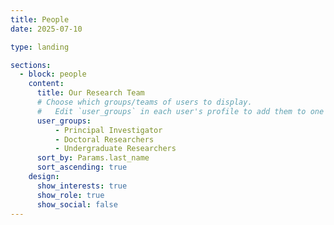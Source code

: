 ```yaml
---
title: People
date: 2025-07-10

type: landing

sections:
  - block: people
    content:
      title: Our Research Team
      # Choose which groups/teams of users to display.
      #   Edit `user_groups` in each user's profile to add them to one or more of these groups.
      user_groups:
          - Principal Investigator
          - Doctoral Researchers
          - Undergraduate Researchers
      sort_by: Params.last_name
      sort_ascending: true
    design:
      show_interests: true
      show_role: true
      show_social: false
---
```

